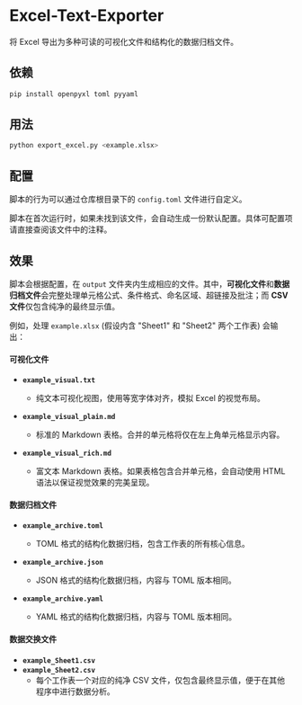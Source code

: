 # Excel-Text-Exporter

将 Excel 导出为多种可读的可视化文件和结构化的数据归档文件。

## 依赖

```bash
pip install openpyxl toml pyyaml
```

## 用法

```bash
python export_excel.py <example.xlsx>
```

## 配置

脚本的行为可以通过仓库根目录下的 `config.toml` 文件进行自定义。

脚本在首次运行时，如果未找到该文件，会自动生成一份默认配置。具体可配置项请直接查阅该文件中的注释。

## 效果

脚本会根据配置，在 `output` 文件夹内生成相应的文件。其中，**可视化文件**和**数据归档文件**会完整处理单元格公式、条件格式、命名区域、超链接及批注；而 **CSV 文件**仅包含纯净的最终显示值。

例如，处理 `example.xlsx` (假设内含 "Sheet1" 和 "Sheet2" 两个工作表) 会输出：

#### 可视化文件

* **`example_visual.txt`**
    * 纯文本可视化视图，使用等宽字体对齐，模拟 Excel 的视觉布局。

* **`example_visual_plain.md`**
    * 标准的 Markdown 表格。合并的单元格将仅在左上角单元格显示内容。

* **`example_visual_rich.md`**
    * 富文本 Markdown 表格。如果表格包含合并单元格，会自动使用 HTML 语法以保证视觉效果的完美呈现。

#### 数据归档文件

* **`example_archive.toml`**
    * TOML 格式的结构化数据归档，包含工作表的所有核心信息。

* **`example_archive.json`**
    * JSON 格式的结构化数据归档，内容与 TOML 版本相同。

* **`example_archive.yaml`**
    * YAML 格式的结构化数据归档，内容与 TOML 版本相同。

#### 数据交换文件

* **`example_Sheet1.csv`**
* **`example_Sheet2.csv`**
    * 每个工作表一个对应的纯净 CSV 文件，仅包含最终显示值，便于在其他程序中进行数据分析。